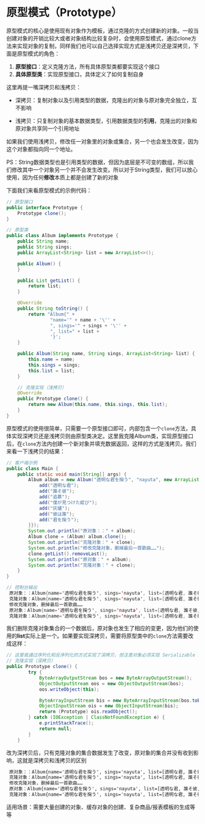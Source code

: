 # 原型模式（Prototype）

原型模式的核心是使用现有对象作为模板，通过克隆的方式创建新的对象。一般当创建对象的开销比较大或者对象结构比较复杂时，会使用原型模式，通过clone方法来实现对象的复制，同样我们也可以自己选择实现方式是浅拷贝还是深拷贝，下面是原型模式的角色：

1. **原型接口**：定义克隆方法，所有具体原型类都要实现这个接口
2. **具体原型类**：实现原型接口，具体定义了如何复制自身

这里再提一嘴深拷贝和浅拷贝：

- 深拷贝：复制对象以及引用类型的数据，克隆出的对象与原对象完全独立，互不影响

- 浅拷贝：只复制对象的基本数据类型，引用数据类型的**引用**，克隆出的对象和原对象共享同一个引用地址

如果我们使用浅拷贝，修改任一对象里的对象或集合，另一个也会发生改变，因为这个对象都指向同一个地址。

PS：String数据类型也是引用类型的数据，但因为底层是不可变的数组，所以我们修改其中一个对象另一个并不会发生改变。所以对于String类型，我们可以放心使用，因为任何**修改**本质上都是创建了新的对象

下面我们来看原型模式的示例代码：

```java
// 原型接口
public interface Prototype {
    Prototype clone();
}

// 原型类
public class Album implements Prototype {
    public String name;
    public String sings;
    public ArrayList<String> list = new ArrayList<>();

    public Album() {
    }

    public List getList() {
        return list;
    }

    @Override
    public String toString() {
        return "Album{" +
                "name='" + name + '\'' +
                ", sings='" + sings + '\'' +
                ", list=" + list +
                '}';
    }

    public Album(String name, String sings, ArrayList<String> list) {
        this.name = name;
        this.sings = sings;
        this.list = list;
    }

  	// 克隆实现（浅拷贝）
    @Override
    public Prototype clone() {
        return new Album(this.name, this.sings, this.list);
    }
}

```

原型模式的使用很简单，只需要一个原型接口即可，内部包含一个`clone`方法，具体实现深拷贝还是浅拷贝则由原型类决定。这里我克隆Album类，实现原型接口后，在`clone`方法内创建一个新对象并填充数据返回，这样的方式是浅拷贝。我们来看一下浅拷贝的结果：

```java
// 客户端示例
public class Main {
    public static void main(String[] args) {
        Album album = new Album("透明な君を掬う", "nayuta", new ArrayList(){{
            add("透明な君");
            add("誰そ彼");
            add("追慕");
            add("僕が見つけた綻び");
            add("灰燼");
            add("彼は誰");
            add("君を掬う");
        }});
        System.out.println("原对象：：" + album);
        Album clone = (Album) album.clone();
        System.out.println("克隆对象：" + clone);
        System.out.println("修改克隆对象，删掉最后一首歌曲……");
        clone.getList().removeLast();
        System.out.println("原对象：" + album);
        System.out.println("克隆对象：" + clone);
    }
}

// 控制台输出
 原对象：：Album{name='透明な君を掬う', sings='nayuta', list=[透明な君, 誰そ彼, 追慕, 僕が見つけた綻び, 灰燼, 彼は誰, 君を掬う]}
 克隆对象：Album{name='透明な君を掬う', sings='nayuta', list=[透明な君, 誰そ彼, 追慕, 僕が見つけた綻び, 灰燼, 彼は誰, 君を掬う]}
 修改克隆对象，删掉最后一首歌曲……
 原对象：Album{name='透明な君を掬う', sings='nayuta', list=[透明な君, 誰そ彼, 追慕, 僕が見つけた綻び, 灰燼, 彼は誰]}
 克隆对象：Album{name='透明な君を掬う', sings='nayuta', list=[透明な君, 誰そ彼, 追慕, 僕が見つけた綻び, 灰燼, 彼は誰]}
```

我们删除克隆对象集合的一个数据后，原对象也发生了相应的变更，因为他们的使用的**list**实际上是一个。如果要实现深拷贝，需要将原型类中的`clone`方法需要改成这样：

```java
// 这里我通过序列化和反序列化的方式实现了深拷贝，但注意对象必须实现 Serializable 接口
// 克隆实现（深拷贝）
public Prototype clone() {
        try {
            ByteArrayOutputStream bos = new ByteArrayOutputStream();
            ObjectOutputStream oos = new ObjectOutputStream(bos);
            oos.writeObject(this);

            ByteArrayInputStream bis = new ByteArrayInputStream(bos.toByteArray());
            ObjectInputStream ois = new ObjectInputStream(bis);
            return (Prototype) ois.readObject();
        } catch (IOException | ClassNotFoundException e) {
            e.printStackTrace();
            return null;
        }
    }
```

改为深拷贝后，只有克隆对象的集合数据发生了改变，原对象的集合并没有收到影响，这就是深拷贝和浅拷贝的区别

```tex
 原对象：：Album{name='透明な君を掬う', sings='nayuta', list=[透明な君, 誰そ彼, 追慕, 僕が見つけた綻び, 灰燼, 彼は誰, 君を掬う]}
 克隆对象：Album{name='透明な君を掬う', sings='nayuta', list=[透明な君, 誰そ彼, 追慕, 僕が見つけた綻び, 灰燼, 彼は誰, 君を掬う]}
 修改克隆对象，删掉最后一首歌曲……
 原对象：Album{name='透明な君を掬う', sings='nayuta', list=[透明な君, 誰そ彼, 追慕, 僕が見つけた綻び, 灰燼, 彼は誰, 君を掬う]}
 克隆对象：Album{name='透明な君を掬う', sings='nayuta', list=[透明な君, 誰そ彼, 追慕, 僕が見つけた綻び, 灰燼, 彼は誰]}
```

适用场景：需要大量创建的对象、缓存对象的创建、复杂商品/报表模板的生成等等